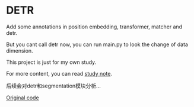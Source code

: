 # DETR
Add some annotations in position embedding, transformer, matcher and detr.

But you cant call detr now, you can run main.py to look the change of data dimension.

This project is just for my own study.

For more content, you can read [study note](https://github.com/Happy-chicken/DETR/blob/main/study_note/study_note.md).

后续会对detr和segmentation模块分析...

[Original code](https://github.com/facebookresearch/detr)
